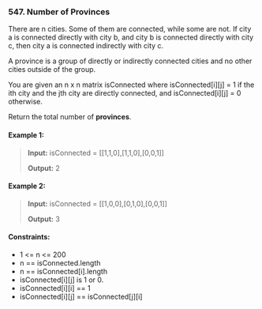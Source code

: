 ### 547. Number of Provinces

There are n cities. Some of them are connected, while some are not. If city a is connected directly with city b, and city b is connected directly with city c, then city a is connected indirectly with city c.

A province is a group of directly or indirectly connected cities and no other cities outside of the group.

You are given an n x n matrix isConnected where isConnected[i][j] = 1 if the ith city and the jth city are directly connected, and isConnected[i][j] = 0 otherwise.

Return the total number of **provinces**.

#### Example 1:

>**Input:**  isConnected = [[1,1,0],[1,1,0],[0,0,1]]
>
>**Output:**  2

#### Example 2:
>**Input:**  isConnected = [[1,0,0],[0,1,0],[0,0,1]]
>
>**Output:**  3

#### Constraints:
 - 1 <= n <= 200
 - n == isConnected.length 
 - n == isConnected[i].length
 - isConnected[i][j] is 1 or 0.
 - isConnected[i][i] == 1
 - isConnected[i][j] == isConnected[j][i]
